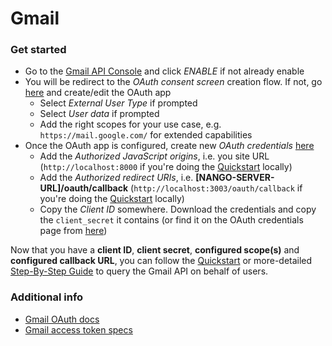 # Gmail

### Get started

- Go to the [Gmail API Console](https://console.cloud.google.com/apis/library/gmail.googleapis.com) and click _ENABLE_ if not already enable
- You will be redirect to the _OAuth consent screen_ creation flow. If not, go [here](https://console.cloud.google.com/apis/credentials/consent) and create/edit the OAuth app
    - Select _External User Type_ if prompted
    - Select _User data_ if prompted
    - Add the right scopes for your use case, e.g. `https://mail.google.com/` for extended capabilities
- Once the OAuth app is configured, create new _OAuth credentials_ [here](https://console.cloud.google.com/apis/credentials/oauthclient)
    - Add the _Authorized JavaScript origins_, i.e. you site URL (`http://localhost:8000` if you're doing the [Quickstart](../quickstart.md) locally)
    - Add the _Authorized redirect URIs_, i.e. **[NANGO-SERVER-URL]/oauth/callback** (`http://localhost:3003/oauth/callback` if you're doing the [Quickstart](../quickstart.md) locally)
    - Copy the _Client ID_ somewhere. Download the credentials and copy the `client_secret` it contains (or find it on the OAuth credentials page from [here](https://console.cloud.google.com/apis/credentials))

Now that you have a **client ID**, **client secret**, **configured scope(s)** and **configured callback URL**, you can follow the [Quickstart](../quickstart.md) or more-detailed [Step-By-Step Guide](../reference/guide.md) to query the Gmail API on behalf of users.

### Additional info

- [Gmail OAuth docs](https://developers.google.com/identity/protocols/oauth2)
- [Gmail access token specs](https://cloud.google.com/iam/docs/reference/sts/rest/v1/TopLevel/token#response-body)